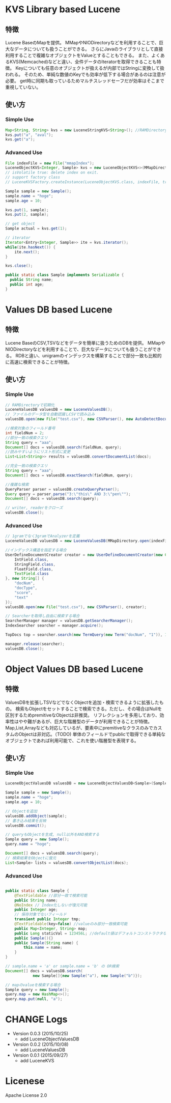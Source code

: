 # KVS Library based Lucene
## 特徴

Lucene BaseのMapを提供。
MMapやNIODirectoryなどを利用することで、巨大なデータについても扱うことができる。
さらにJavaのライブラリとして直接利用することで複雑なオブジェクトをValueとすることもできる。
また、よくあるKVS(Memcached)などと違い、全件データのIteratorを取得できることも特徴。
Keyについても任意のオブジェクトが扱えるが内部ではStringに変換して扱われる。
そのため、単純な数値のKeyでも効率が低下する場合があるのは注意が必要。
get時に同期も取っているためマルチスレッドセーフだが効率はそこまで重視していない。

## 使い方
### Simple Use

```Java
Map<String, String> kvs = new LuceneStringKVS<String>(); //RAMDirectory
kvs.put("a", "aval");
kvs.get("a");
```

### Advanced Use
```Java
File indexFile = new File("mmapIndex");
LuceneObjectKVS<Integer, Sample> kvs = new LuceneObjectKVS<>(MMapDirectory.open(indexFile), indexFile, true);
// isVolatile true: delete index on exit.
// support factory class
// LuceneKVSFactory.createInstance(LuceneObjectKVS.class, indexFile, true, true);

Sample sample = new Sample();
sample.name = "hoge";
sample.age = 10;

kvs.put(1, sample);
kvs.put(2, sample);

// get object
Sample actual = kvs.get(1);

// iterator
Iterator<Entry<Integer, Sample>> ite = kvs.iterator();
while(ite.hasNext()) {
	ite.next();
}

kvs.close();

public static class Sample implements Serializable {
  public String name;
  public int age;
}
```

# Values DB based Lucene
## 特徴

Lucene BaseのCSV,TSVなどをデータを簡単に扱うためのDBを提供。
MMapやNIODirectoryなどを利用することで、巨大なデータについても扱うことができる。
RDBと違い、unigramのインデックスを構築することで部分一致も比較的に高速に検索できることが特徴。

## 使い方
### Simple Use

```Java
// RAMDirectoryで初期化
LuceneValuesDB valuesDB = new LuceneValuesDB();
// ファイルのデータ型を自動認識しCSVで読み込み
valuesDB.open(new File("test.csv"), new CSVParser(), new AutoDetectDocumentCreator());

//検索対象のフィールド番号
int fieldNum = 2;
//部分一致の検索クエリ
String query = "aaa";
Document[] docs = valuesDB.search(fieldNum, query);
//読みやすいようにリスト形式に変更
List<List<String>> results = valuesDB.convertDocumentList(docs);

//完全一致の検索クエリ
String query = "aaa";
Document[] docs = valuesDB.exactSearch(fieldNum, query);

//複雑な検索
QueryParser parser = valuesDB.createQueryParser();
Query query = parser.parse("3:\"this\" AND 3:\"pen\"");
Document[] docs = valuesDB.search(query);

// writer, readerをクローズ
valuesDB.close();

```

### Advanced Use

```Java
// 1gramでなく3gramでAnalyzerを定義
LuceneValuesDB valuesDB = new LuceneValuesDB(MMapDirectory.open(indexFile), indexFile, false, new NgramAnalyzer(3, LuceneValuesDB.LUCENE_VERSION));

//インデックス構造を指定する場合
UserDefineDocumentCreator creator = new UserDefineDocumentCreator(new Class[] {
	IntField.class,
	StringField.class,
	FloatField.class,
	TextField.class
}, new String[] {
	"docNum",
	"docType",
	"score",
	"text"
});
valuesDB.open(new File("test.csv"), new CSVParser(), creator);

// Searcherを取得し自由に検索する場合
SearcherManager manager = valuesDB.getSearcherManager();
IndexSearcher searcher = manager.acquire();

TopDocs top = searcher.search(new TermQuery(new Term("docNum", "1")), 10);

manager.release(searcher);
valuesDB.close();

```

# Object Values DB based Lucene
## 特徴

ValuesDBを拡張しTSVなどでなくObjectを追加・検索できるように拡張したもの。
検索もObjectをセットすることで検索できる。ただし、その場合はNullを区別するためpremitiveなObjectは非推奨。
リフレクションを多用しており、効率性はやや難があるが、巨大な階層型のデータが利用できることが特徴。
Map,List,Arrayなども対応しているが、要素中にpremitiveなクラスのみでカスタムのObjectは非対応。（TODO)
単体のフィールドでpublicで取得できる単純なオブジェクトであれば利用可能で、これを使い階層型を表現する。

## 使い方
### Simple Use

```Java
LuceneObjectValuesDB valuesDB = new LuceneObjectValuesDB<Sample>(Sample.class);

Sample sample = new Sample();
sample.name = "hoge";
sample.age = 10;

// Objectを追加
valuesDB.addObject(sample);
// 書き込み結果を反映
valuesDB.commit();

// queryもObjectを生成, null以外をAND検索する
Sample query = new Sample();
query.name = "hoge";

Document[] docs = valuesDB.search(query);
// 検索結果をObjectに復元
List<Sample> lists = valuesDB.convertObjectList(docs);

```

### Advanced Use

```Java

public static class Sample {
	@TextFieldable //部分一致で検索可能
	public String name;
	@NoIndex // Index化しないが復元可能
	public Integer age;
	// 保存対象でないフィールド
	transient public Integer tmp;
	@TextFieldable(key=false) //valueのみ部分一致検索可能
	public Map<Integer, String> map;
	public Long staticVal = 123456L; //default値はデフォルトコンストラクタなので初期化可能
	public Sample(){}
	public Sample(String name) {
		this.name = name;
	}
}

// sample.name = 'a' or sample.name = 'b' の OR検索
Document[] docs = valuesDB.search(
			new Sample[]{new Sample("a"), new Sample("b")});

// mapのvalueを検索する場合
Sample query = new Sample();
query.map = new HashMap<>();
query.map.put(null, "a");

```

# CHANGE Logs

* Version 0.0.3 (2015/10/25)  
  * add LuceneObjectValuesDB  
* Version 0.0.2 (2015/10/08)  
 	* add LuceneValuesDB  
* Version 0.0.1 (2015/09/27)  
 	* add LuceneKVS  

# Licenese
Apache License 2.0
